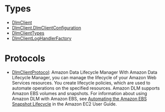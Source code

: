 # Types

  - [DlmClient](/aws-sdk-swift/reference/0.x/AWSDLM/DlmClient)
  - [DlmClient.DlmClientConfiguration](/aws-sdk-swift/reference/0.x/AWSDLM/DlmClient_DlmClientConfiguration)
  - [DlmClientTypes](/aws-sdk-swift/reference/0.x/AWSDLM/DlmClientTypes)
  - [DlmClientLogHandlerFactory](/aws-sdk-swift/reference/0.x/AWSDLM/DlmClientLogHandlerFactory)

# Protocols

  - [DlmClientProtocol](/aws-sdk-swift/reference/0.x/AWSDLM/DlmClientProtocol):
    Amazon Data Lifecycle Manager With Amazon Data Lifecycle Manager, you can manage the lifecycle of your Amazon Web Services resources. You create lifecycle policies, which are used to automate operations on the specified resources. Amazon DLM supports Amazon EBS volumes and snapshots. For information about using Amazon DLM with Amazon EBS, see [Automating the Amazon EBS Snapshot Lifecycle](https://docs.aws.amazon.com/AWSEC2/latest/UserGuide/snapshot-lifecycle.html) in the Amazon EC2 User Guide.
